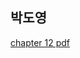 ## 박도영

[chapter 12 pdf](https://github.com/CAU-AISL/Database/blob/main/%EB%B9%84%ED%96%89%EB%8F%99%EC%97%AD%ED%95%99%20%EA%B3%B5%EC%9C%A0%20%ED%8C%8C%EC%9D%BC/Chapter%2012%20Path%20Planning.pdf)
